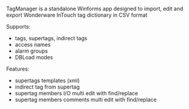 TagManager is a standalone Winforms app designed to import, edit and export Wonderware InTouch tag dictionary in CSV format

Supports:
- tags, supertags, indirect tags
- access names
- alarm groups
- DBLoad modes

Features:
- supertags templates (xml)
- indirect tag from supertag
- supertag members I/O multi edit with find/replace
- supertag members comments multi edit with find/replace
